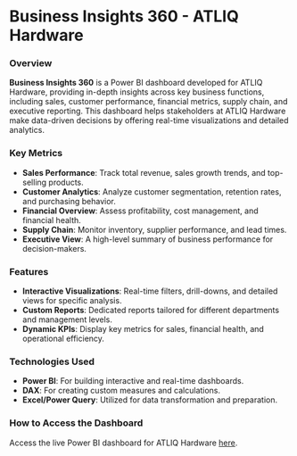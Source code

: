 # Business Insights 360 - ATLIQ Hardware

### Overview
**Business Insights 360** is a Power BI dashboard developed for ATLIQ Hardware, providing in-depth insights across key business functions, including sales, customer performance, financial metrics, supply chain, and executive reporting. This dashboard helps stakeholders at ATLIQ Hardware make data-driven decisions by offering real-time visualizations and detailed analytics.

### Key Metrics
- **Sales Performance**: Track total revenue, sales growth trends, and top-selling products.
- **Customer Analytics**: Analyze customer segmentation, retention rates, and purchasing behavior.
- **Financial Overview**: Assess profitability, cost management, and financial health.
- **Supply Chain**: Monitor inventory, supplier performance, and lead times.
- **Executive View**: A high-level summary of business performance for decision-makers.

### Features
- **Interactive Visualizations**: Real-time filters, drill-downs, and detailed views for specific analysis.
- **Custom Reports**: Dedicated reports tailored for different departments and management levels.
- **Dynamic KPIs**: Display key metrics for sales, financial health, and operational efficiency.

### Technologies Used
- **Power BI**: For building interactive and real-time dashboards.
- **DAX**: For creating custom measures and calculations.
- **Excel/Power Query**: Utilized for data transformation and preparation.

### How to Access the Dashboard
Access the live Power BI dashboard for ATLIQ Hardware [here](https://app.powerbi.com/groups/me/reports/38e4c6ff-9c7a-4ef9-9882-9a70437912ab/ReportSection0e765c0061580b067c73?experience=power-bi).
